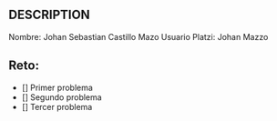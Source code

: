 ## DESCRIPTION

Nombre: Johan Sebastian Castillo Mazo
Usuario Platzi: Johan Mazzo

## Reto:

- [] Primer problema
- [] Segundo problema
- [] Tercer problema
